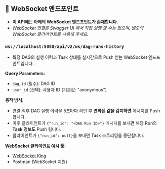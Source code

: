 ## 📡 WebSocket 엔드포인트

- **이 API에는 아래의 WebSocket 엔드포인트가 존재합니다.**
- *WebSocket 연결은 Swagger UI 에서 직접 실행 할 수는 없으며, 별도의 WebSocket 클라이언트를 사용해 주세요.*
### `ws://localhost:5050/api/v2/ws/dag-runs-history`
- 특정 DAG의 실행 이력과 Task 상태를 실시간으로 Push 받는 WebSocket 엔드포인트입니다.

**Query Parameters:**

- `dag_id` (필수): DAG ID
- `user_id` (선택): 사용자 ID (기본값: "anonymous")

**동작 방식:**

- 연결 직후 DAG 실행 이력을 5초마다 확인 후 **변화된 값을 감지하면** 메시지를 Push 합니다.
- 이후 클라이언트가 `{"run_id": "<DAG Run ID>"}` 메시지를 보내면 해당 Run의 **Task 정보도** Push 됩니다.
- 클라이언트가 `{"run_id": null}`을 보내면 Task 스트리밍을 중단합니다.

**WebSocket 클라이언트 예시 툴:**

- [WebSocket King](https://websocketking.com/)
- Postman (WebSocket 지원)
